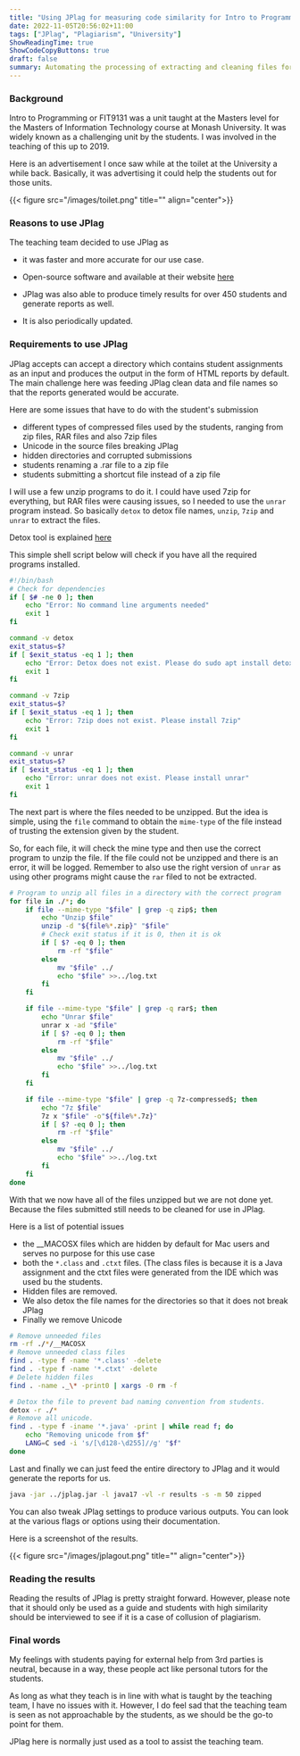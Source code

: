 ```yaml
---
title: "Using JPlag for measuring code similarity for Intro to Programming"
date: 2022-11-05T20:56:02+11:00
tags: ["JPlag", "Plagiarism", "University"]
ShowReadingTime: true
ShowCodeCopyButtons: true
draft: false
summary: Automating the processing of extracting and cleaning files for JPlag.
---
```


### Background

Intro to Programming or FIT9131 was a unit taught at the Masters level for the Masters of Information Technology course at Monash University. It was widely known as a challenging unit by the students. I was involved in the teaching of this up to 2019. 

Here is an advertisement I once saw while at the toilet at the University a while back. Basically, it was advertising it could help the students out for those units.

{{< figure src="/images/toilet.png" title="" align="center">}}


### Reasons to use JPlag

The teaching team decided to use JPlag as 

- it was faster and more accurate for our use case. 

- Open-source software and available at their website [here](https://github.com/jplag/JPlag)

- JPlag was also able to produce timely results for over 450 students and generate reports as well. 

- It is also periodically updated. 

### Requirements to use JPlag

JPlag accepts can accept a directory which contains student assignments as an input and produces the output in the form of HTML reports by default. The main challenge here was feeding JPlag clean data and file names so that the reports generated would be accurate. 

Here are some issues that have to do with the student's submission
 - different types of compressed files used by the students, ranging from zip files, RAR files and also 7zip files
 - Unicode in the source files breaking JPlag
 - hidden directories and corrupted submissions
 - students renaming a .rar file to a zip file
 - students submitting a shortcut file instead of a zip file
  
I will use a few unzip programs to do it. I could have used 7zip for everything, but RAR files were causing issues, so I needed to use the ``unrar`` program instead. So basically ``detox`` to detox file names, ``unzip``, ``7zip`` and ``unrar`` to extract the files.

Detox tool is explained [here](https://manpages.ubuntu.com/manpages/trusty/man1/detox.1.html)

This simple shell script below will check if you have all the required programs installed. 

```sh
#!/bin/bash
# Check for dependencies
if [ $# -ne 0 ]; then
    echo "Error: No command line arguments needed"
    exit 1
fi

command -v detox
exit_status=$?
if [ $exit_status -eq 1 ]; then
    echo "Error: Detox does not exist. Please do sudo apt install detox"
    exit 1
fi

command -v 7zip
exit_status=$?
if [ $exit_status -eq 1 ]; then
    echo "Error: 7zip does not exist. Please install 7zip"
    exit 1
fi

command -v unrar
exit_status=$?
if [ $exit_status -eq 1 ]; then
    echo "Error: unrar does not exist. Please install unrar"
    exit 1
fi

```

The next part is where the files needed to be unzipped. But the idea is simple, using the ``file`` command to obtain the ``mime-type`` of  the file instead of trusting the extension given by the student.

So, for each file, it will check the mine type and then use the correct program to unzip the file. If the file could not be unzipped and there is an error, it will be logged. Remember to also use the right version of ``unrar`` as using other programs might cause the ``rar`` filed to not be extracted.

```sh
# Program to unzip all files in a directory with the correct program
for file in ./*; do
    if file --mime-type "$file" | grep -q zip$; then
        echo "Unzip $file"
        unzip -d "${file%*.zip}" "$file"
        # Check exit status if it is 0, then it is ok
        if [ $? -eq 0 ]; then
            rm -rf "$file"
        else
            mv "$file" ../
            echo "$file" >>../log.txt
        fi
    fi

    if file --mime-type "$file" | grep -q rar$; then
        echo "Unrar $file"
        unrar x -ad "$file"
        if [ $? -eq 0 ]; then
            rm -rf "$file"
        else
            mv "$file" ../
            echo "$file" >>../log.txt
        fi
    fi

    if file --mime-type "$file" | grep -q 7z-compressed$; then
        echo "7z $file"
        7z x "$file" -o"${file%*.7z}"
        if [ $? -eq 0 ]; then
            rm -rf "$file"
        else
            mv "$file" ../
            echo "$file" >>../log.txt
        fi
    fi
done

```

With that we now have all of the files unzipped but we are not done yet. Because the files submitted still needs to be cleaned for use in JPlag. 

Here is a list of potential issues

- the __MACOSX files which are hidden by default for Mac users and serves no purpose for this use case
- both the ``*.class`` and ``.ctxt`` files. (The class files is because it is a Java assignment and the ctxt files were generated from the IDE which was used bu the students.
- Hidden files are removed. 
- We also detox the file names for the directories so that it does not break JPlag
- Finally we remove Unicode 

```sh
# Remove unneeded files
rm -rf ./*/__MACOSX
# Remove unneeded class files
find . -type f -name '*.class' -delete
find . -type f -name '*.ctxt' -delete
# Delete hidden files
find . -name ._\* -print0 | xargs -0 rm -f

# Detox the file to prevent bad naming convention from students.
detox -r ./*
# Remove all unicode.
find . -type f -iname '*.java' -print | while read f; do
    echo "Removing unicode from $f"
    LANG=C sed -i 's/[\d128-\d255]//g' "$f"
done

```

Last and finally we can just feed the entire directory to JPlag and it would generate the reports for us.

```sh
java -jar ../jplag.jar -l java17 -vl -r results -s -m 50 zipped
```

You can also tweak JPlag settings to produce various outputs. You can look at the various flags or options using their documentation.

Here is a screenshot of the results.

{{< figure src="/images/jplagout.png" title="" align="center">}}

### Reading the results

Reading the results of JPlag is pretty straight forward. However, please note that it should only be used as a guide and students with high similarity should be interviewed to see if it is a case of collusion of plagiarism.




### Final words

My feelings with students paying for external help from 3rd parties is neutral, because in a way, these people act like personal tutors for the students. 

As long as what they teach is in line with what is taught by the teaching team, I have no issues with it. However, I do feel sad that the teaching team is seen as not approachable by the students, as we should be the go-to point for them. 

JPlag here is normally just used as a tool to assist the teaching team.